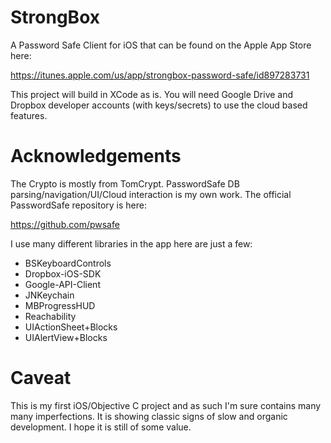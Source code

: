 # StrongBox

A Password Safe Client for iOS that can be found on the Apple App Store here: 

https://itunes.apple.com/us/app/strongbox-password-safe/id897283731

This project will build in XCode as is. You will need Google Drive and Dropbox developer accounts (with keys/secrets) to use the cloud based features.

# Acknowledgements
The Crypto is mostly from TomCrypt. PasswordSafe DB parsing/navigation/UI/Cloud interaction is my own work. The official PasswordSafe repository is here:

https://github.com/pwsafe

I use many different libraries in the app here are just a few:

- BSKeyboardControls
- Dropbox-iOS-SDK
- Google-API-Client
- JNKeychain
- MBProgressHUD
- Reachability
- UIActionSheet+Blocks
- UIAlertView+Blocks

# Caveat
This is my first iOS/Objective C project and as such I'm sure contains many many imperfections. It is showing classic signs of slow and organic development. I hope it is still of some value.
